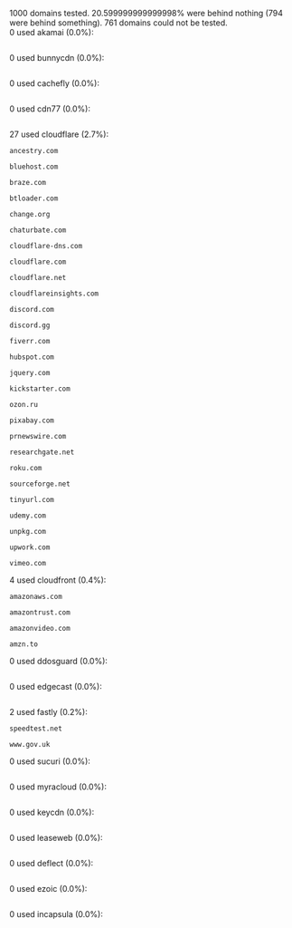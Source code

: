 1000 domains tested. 20.599999999999998% were behind nothing (794 were behind something). 761 domains could not be tested.<br>
0 used akamai (0.0%):
```

```

0 used bunnycdn (0.0%):
```

```

0 used cachefly (0.0%):
```

```

0 used cdn77 (0.0%):
```

```

27 used cloudflare (2.7%):
```
ancestry.com

bluehost.com

braze.com

btloader.com

change.org

chaturbate.com

cloudflare-dns.com

cloudflare.com

cloudflare.net

cloudflareinsights.com

discord.com

discord.gg

fiverr.com

hubspot.com

jquery.com

kickstarter.com

ozon.ru

pixabay.com

prnewswire.com

researchgate.net

roku.com

sourceforge.net

tinyurl.com

udemy.com

unpkg.com

upwork.com

vimeo.com

```

4 used cloudfront (0.4%):
```
amazonaws.com

amazontrust.com

amazonvideo.com

amzn.to

```

0 used ddosguard (0.0%):
```

```

0 used edgecast (0.0%):
```

```

2 used fastly (0.2%):
```
speedtest.net

www.gov.uk

```

0 used sucuri (0.0%):
```

```

0 used myracloud (0.0%):
```

```

0 used keycdn (0.0%):
```

```

0 used leaseweb (0.0%):
```

```

0 used deflect (0.0%):
```

```

0 used ezoic (0.0%):
```

```

0 used incapsula (0.0%):
```

```

